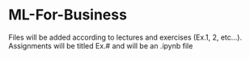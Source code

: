 # ML-For-Business

Files will be added according to lectures and exercises (Ex.1, 2, etc...).
Assignments will be titled Ex.# and will be an .ipynb file
